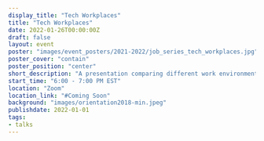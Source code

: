 ```yaml
---
display_title: "Tech Workplaces"
title: "Tech Workplaces"
date: 2022-01-26T00:00:00Z
draft: false
layout: event
poster: "images/event_posters/2021-2022/job_series_tech_workplaces.jpg"
poster_cover: "contain"
poster_position: "center"
short_description: "A presentation comparing different work environments and team dynamics within the tech industry."
start_time: "6:00 - 7:00 PM EST"
location: "Zoom"
location_link: "#Coming Soon"
background: "images/orientation2018-min.jpeg"
publishdate: 2022-01-01
tags:
- talks
---
```

